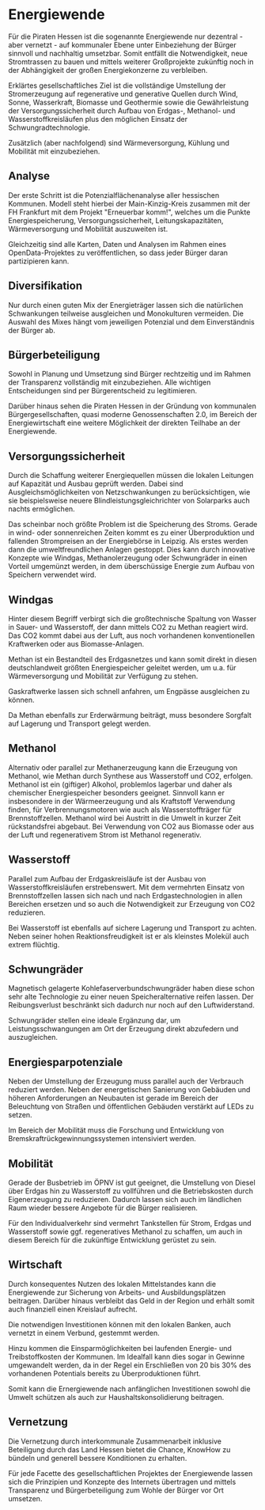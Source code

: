 # Energiewende

Für die Piraten Hessen ist die sogenannte Energiewende nur dezentral - aber vernetzt - auf kommunaler Ebene unter Einbeziehung der Bürger sinnvoll und nachhaltig umsetzbar. Somit entfällt die Notwendigkeit, neue Stromtrassen zu bauen und mittels weiterer Großprojekte zukünftig noch in der Abhängigkeit der großen Energiekonzerne zu verbleiben. 

Erklärtes gesellschaftliches Ziel ist die vollständige Umstellung der Stromerzeugung auf regenerative und generative Quellen durch Wind, Sonne, Wasserkraft, Biomasse und Geothermie sowie die Gewährleistung der Versorgungssicherheit durch Aufbau von Erdgas-, Methanol- und Wasserstoffkreisläufen plus den möglichen Einsatz der Schwungradtechnologie. 

Zusätzlich (aber nachfolgend) sind Wärmeversorgung, Kühlung und Mobilität mit einzubeziehen. 

## Analyse

Der erste Schritt ist die Potenzialflächenanalyse aller hessischen Kommunen. Modell steht hierbei der Main-Kinzig-Kreis zusammen mit der FH Frankfurt mit dem Projekt "Erneuerbar komm!", welches um die Punkte Energiespeicherung, Versorgungssicherheit, Leitungskapazitäten, Wärmeversorgung und Mobilität auszuweiten ist. 

Gleichzeitig sind alle Karten, Daten und Analysen im Rahmen eines OpenData-Projektes zu veröffentlichen, so dass jeder Bürger daran partizipieren kann. 

## Diversifikation

Nur durch einen guten Mix der Energieträger lassen sich die natürlichen Schwankungen teilweise ausgleichen und Monokulturen vermeiden. Die Auswahl des Mixes hängt vom jeweiligen Potenzial und dem Einverständnis der Bürger ab. 

## Bürgerbeteiligung

Sowohl in Planung und Umsetzung sind Bürger rechtzeitig und im Rahmen der Transparenz vollständig mit einzubeziehen. Alle wichtigen Entscheidungen sind per Bürgerentscheid zu legitimieren. 

Darüber hinaus sehen die Piraten Hessen in der Gründung von kommunalen Bürgergesellschaften, quasi moderne Genossenschaften 2.0, im Bereich der Energiewirtschaft eine weitere Möglichkeit der direkten Teilhabe an der Energiewende. 

## Versorgungssicherheit

Durch die Schaffung weiterer Energiequellen müssen die lokalen Leitungen auf Kapazität und Ausbau geprüft werden. Dabei sind Ausgleichsmöglichkeiten von Netzschwankungen zu berücksichtigen, wie sie beispielsweise neuere Blindleistungsgleichrichter von Solarparks auch nachts ermöglichen. 

Das scheinbar noch größte Problem ist die Speicherung des Stroms. Gerade in wind- oder sonnenreichen Zeiten kommt es zu einer Überproduktion und fallenden Strompreisen an der Energiebörse in Leipzig. Als erstes werden dann die umweltfreundlichen Anlagen gestoppt. Dies kann durch innovative Konzepte wie Windgas, Methanolerzeugung oder Schwungräder in einen Vorteil umgemünzt werden, in dem überschüssige Energie zum Aufbau von Speichern verwendet wird. 

## Windgas

Hinter diesem Begriff verbirgt sich die großtechnische Spaltung von Wasser in Sauer- und Wasserstoff, der dann mittels CO2 zu Methan reagiert wird. Das CO2 kommt dabei aus der Luft, aus noch vorhandenen konventionellen Kraftwerken oder aus Biomasse-Anlagen. 

Methan ist ein Bestandteil des Erdgasnetzes und kann somit direkt in diesen deutschlandweit größten Energiespeicher geleitet werden, um u.a. für Wärmeversorgung und Mobilität zur Verfügung zu stehen. 

Gaskraftwerke lassen sich schnell anfahren, um Engpässe ausgleichen zu können. 

Da Methan ebenfalls zur Erderwärmung beiträgt, muss besondere Sorgfalt auf Lagerung und Transport gelegt werden. 

## Methanol

Alternativ oder parallel zur Methanerzeugung kann die Erzeugung von Methanol, wie Methan durch Synthese aus Wasserstoff und CO2, erfolgen. Methanol ist ein (giftiger) Alkohol, problemlos lagerbar und daher als chemischer Energiespeicher besonders geeignet. Sinnvoll kann er insbesondere in der Wärmeerzeugung und als Kraftstoff Verwendung finden, für Verbrennungsmotoren wie auch als Wasserstoffträger für Brennstoffzellen. Methanol wird bei Austritt in die Umwelt in kurzer Zeit rückstandsfrei abgebaut. Bei Verwendung von CO2 aus Biomasse oder aus der Luft und regenerativem Strom ist Methanol regenerativ. 

## Wasserstoff

Parallel zum Aufbau der Erdgaskreisläufe ist der Ausbau von Wasserstoffkreisläufen erstrebenswert. Mit dem vermehrten Einsatz von Brennstoffzellen lassen sich nach und nach Erdgastechnologien in allen Bereichen ersetzen und so auch die Notwendigkeit zur Erzeugung von CO2 reduzieren. 

Bei Wasserstoff ist ebenfalls auf sichere Lagerung und Transport zu achten. Neben seiner hohen Reaktionsfreudigkeit ist er als kleinstes Molekül auch extrem flüchtig. 

## Schwungräder

Magnetisch gelagerte Kohlefaserverbundschwungräder haben diese schon sehr alte Technologie zu einer neuen Speicheralternative reifen lassen. Der Reibungsverlust beschränkt sich dadurch nur noch auf den Luftwiderstand. 

Schwungräder stellen eine ideale Ergänzung dar, um Leistungsschwangungen am Ort der Erzeugung direkt abzufedern und auszugleichen. 

## Energiesparpotenziale

Neben der Umstellung der Erzeugung muss parallel auch der Verbrauch reduziert werden. Neben der energetischen Sanierung von Gebäuden und höheren Anforderungen an Neubauten ist gerade im Bereich der Beleuchtung von Straßen und öffentlichen Gebäuden verstärkt auf LEDs zu setzen. 

Im Bereich der Mobilität muss die Forschung und Entwicklung von Bremskraftrückgewinnungssystemen intensiviert werden. 

## Mobilität

Gerade der Busbetrieb im ÖPNV ist gut geeignet, die Umstellung von Diesel über Erdgas hin zu Wasserstoff zu vollführen und die Betriebskosten durch Eigenerzeugung zu reduzieren. Dadurch lassen sich auch im ländlichen Raum wieder bessere Angebote für die Bürger realisieren. 

Für den Individualverkehr sind vermehrt Tankstellen für Strom, Erdgas und Wasserstoff sowie ggf. regeneratives Methanol zu schaffen, um auch in diesem Bereich für die zukünftige Entwicklung gerüstet zu sein. 

## Wirtschaft

Durch konsequentes Nutzen des lokalen Mittelstandes kann die Energiewende zur Sicherung von Arbeits- und Ausbildungsplätzen beitragen. Darüber hinaus verbleibt das Geld in der Region und erhält somit auch finanziell einen Kreislauf aufrecht. 

Die notwendigen Investitionen können mit den lokalen Banken, auch vernetzt in einem Verbund, gestemmt werden. 

Hinzu kommen die Einsparmöglichkeiten bei laufenden Energie- und Treibstoffkosten der Kommunen. Im Idealfall kann dies sogar in Gewinne umgewandelt werden, da in der Regel ein Erschließen von 20 bis 30% des vorhandenen Potentials bereits zu Überproduktionen führt. 

Somit kann die Ernergiewende nach anfänglichen Investitionen sowohl die Umwelt schützen als auch zur Haushaltskonsolidierung beitragen. 

## Vernetzung

Die Vernetzung durch interkommunale Zusammenarbeit inklusive Beteiligung durch das Land Hessen bietet die Chance, KnowHow zu bündeln und generell bessere Konditionen zu erhalten. 

Für jede Facette des gesellschaftlichen Projektes der Energiewende lassen sich die Prinzipien und Konzepte des Internets übertragen und mittels Transparenz und Bürgerbeteiligung zum Wohle der Bürger vor Ort umsetzen.
